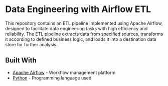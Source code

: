 # Data Engineering with Airflow ETL

This repository contains an ETL pipeline implemented using Apache Airflow, designed to facilitate data engineering tasks with high efficiency and reliability. The ETL pipeline extracts data from specified sources, transforms it according to defined business logic, and loads it into a destination data store for further analysis.

## Built With

* [Apache Airflow](https://airflow.apache.org/) - Workflow management platform
* [Python](https://www.python.org/) - Programming language used
